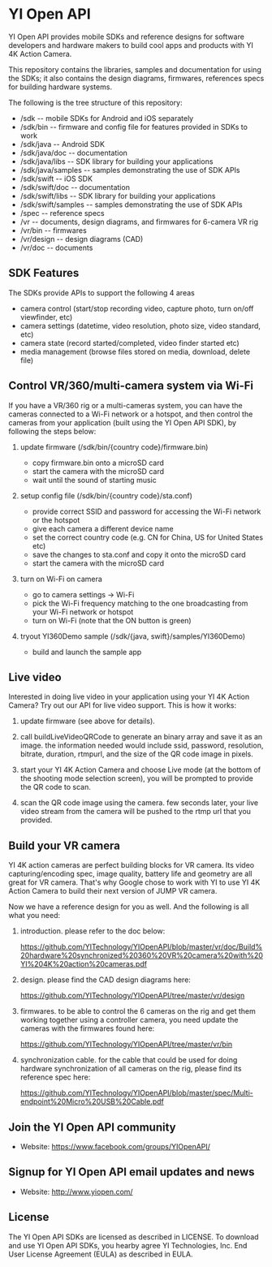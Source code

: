 # YI Open API

YI Open API provides mobile SDKs and reference designs for software developers and hardware makers to build cool apps and products with YI 4K Action Camera. 

This repository contains the libraries, samples and documentation for using the SDKs; it also contains the design diagrams, firmwares, references specs for building hardware systems.

The following is the tree structure of this repository:

* /sdk -- mobile SDKs for Android and iOS separately
* /sdk/bin -- firmware and config file for features provided in SDKs to work
* /sdk/java -- Android SDK
* /sdk/java/doc -- documentation
* /sdk/java/libs -- SDK library for building your applications
* /sdk/java/samples -- samples demonstrating the use of SDK APIs
* /sdk/swift -- iOS SDK
* /sdk/swift/doc -- documentation
* /sdk/swift/libs -- SDK library for building your applications
* /sdk/swift/samples -- samples demonstrating the use of SDK APIs
* /spec -- reference specs
* /vr -- documents, design diagrams, and firmwares for 6-camera VR rig
* /vr/bin -- firmwares
* /vr/design -- design diagrams (CAD)
* /vr/doc -- documents

## SDK Features

The SDKs provide APIs to support the following 4 areas

- camera control (start/stop recording video, capture photo, turn on/off viewfinder, etc)
- camera settings (datetime, video resolution, photo size, video standard, etc)
- camera state (record started/completed, video finder started etc)
- media management (browse files stored on media, download, delete file)

## Control VR/360/multi-camera system via Wi-Fi

If you have a VR/360 rig or a multi-cameras system, you can have the cameras connected to a Wi-Fi network or a hotspot, and then control the cameras from your application (built using the YI Open API SDK), by following the steps below: 

1. update firmware (/sdk/bin/{country code}/firmware.bin)
   * copy firmware.bin onto a microSD card
   * start the camera with the microSD card
   * wait until the sound of starting music

2. setup config file (/sdk/bin/{country code}/sta.conf)
   * provide correct SSID and password for accessing the Wi-Fi network or the hotspot
   * give each camera a different device name
   * set the correct country code (e.g. CN for China, US for United States etc)
   * save the changes to sta.conf and copy it onto the microSD card
   * start the camera with the microSD card

3. turn on Wi-Fi on camera
   * go to camera settings -> Wi-Fi
   * pick the Wi-Fi frequency matching to the one broadcasting from your Wi-Fi network or hotspot
   * turn on Wi-Fi (note that the ON button is green)
    
4. tryout YI360Demo sample (/sdk/{java, swift}/samples/YI360Demo)
   * build and launch the sample app

## Live video

Interested in doing live video in your application using your YI 4K Action Camera? Try out our API for live video support. This is how it works:

1. update firmware (see above for details).

2. call buildLiveVideoQRCode to generate an binary array and save it as an image. the information needed would include ssid, password, resolution, bitrate, duration, rtmpurl, and the size of the QR code image in pixels. 

3. start your YI 4K Action Camera and choose Live mode (at the bottom of the shooting mode selection screen), you will be prompted to provide the QR code to scan.

4. scan the QR code image using the camera. few seconds later, your live video stream from the camera will be pushed to the rtmp url that you provided.

## Build your VR camera

YI 4K action cameras are perfect building blocks for VR camera. Its video capturing/encoding spec, image quality, battery life and geometry are all great for VR camera. That's why Google chose to work with YI to use YI 4K Action Camera to build their next version of JUMP VR camera.

Now we have a reference design for you as well. And the following is all what you need:

1. introduction. please refer to the doc below: 

   https://github.com/YITechnology/YIOpenAPI/blob/master/vr/doc/Build%20hardware%20synchronized%20360%20VR%20camera%20with%20YI%204K%20action%20cameras.pdf 

2. design. please find the CAD design diagrams here:

   https://github.com/YITechnology/YIOpenAPI/tree/master/vr/design

3. firmwares. to be able to control the 6 cameras on the rig and get them working together using a controller camera, you need update the cameras with the firmwares found here:

   https://github.com/YITechnology/YIOpenAPI/tree/master/vr/bin

4. synchronization cable. for the cable that could be used for doing hardware synchronization of all cameras on the rig, please find its reference spec here:

   https://github.com/YITechnology/YIOpenAPI/blob/master/spec/Multi-endpoint%20Micro%20USB%20Cable.pdf

## Join the YI Open API community

* Website: https://www.facebook.com/groups/YIOpenAPI/

## Signup for YI Open API email updates and news

* Website: http://www.yiopen.com/

## License

The YI Open API SDKs are licensed as described in LICENSE. To download and use YI Open API SDKs, you hearby agree YI Technologies, Inc. End User License Agreement (EULA) as described in EULA.
